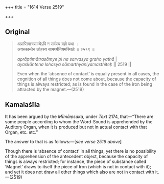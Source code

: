 +++
title = "1614 Verse 2519"

+++
## Original 
>
> अप्राप्तिमात्रसाम्येऽपि न सर्वस्य ग्रहो यथा ।  
> अयस्कान्तेन लोहस्य सामर्थ्यनियमस्थितेः ॥ २५१९ ॥ 
>
> *aprāptimātrasāmye'pi na sarvasya graho yathā* \|  
> *ayaskāntena lohasya sāmarthyaniyamasthiteḥ* \|\| 2519 \|\| 
>
> Even when the ‘absence of contact’ is equally present in all cases, the cognition of all things does not come about, because the capacity of things is always restricted; as is found in the case of the iron being attracted by the magnet.—(2519)



## Kamalaśīla

It has been argued by the *Mīmāṃsaka*, under *Text* 2174, that—“There are some people according to whom the Word-Sound is apprehended by the Auditory Organ, when it is produced but not in actual contact with that Organ, etc. etc.”

The answer to that is as follows:—[*see verse 2519 above*]

Though there is ‘absence of contact’ in all things, yet there is no possibility of the apprehension of the antecedent object, because the capacity of things is always restricted; for instance, the piece of substance called ‘Magnet’ draws to itself the piece of Iron (which is not in contact with it); and yet it does not draw all other things which also are not in contact with it.—(2519)


